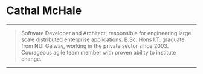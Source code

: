 # Cathal McHale

----

> Software Developer and Architect, responsible for engineering large scale distributed enterprise applications. B.Sc. Hons I.T. graduate from NUI Galway, working in the private sector since 2003. Courageous agile team member with proven ability to institute change.

----
